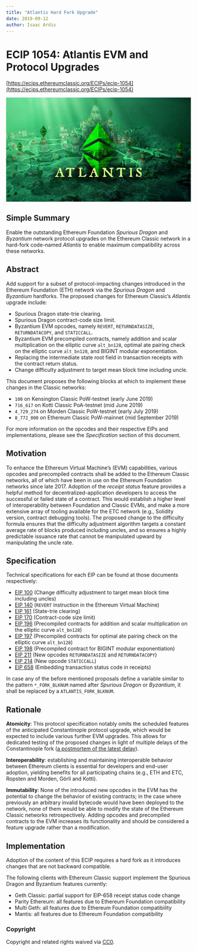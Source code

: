 ```yaml
---
title: "Atlantis Hard Fork Upgrade"
date: 2019-09-12
author: Isaac Ardis
---
```


# ECIP 1054: Atlantis EVM and Protocol Upgrades

[https://ecips.ethereumclassic.org/ECIPs/ecip-1054](https://ecips.ethereumclassic.org/ECIPs/ecip-1054)

![Atlantis Hard Fork Upgrade](./hardfork_atlantis1.jpg)

## Simple Summary

Enable the outstanding Ethereum Foundation *Spurious Dragon* and *Byzantium* network protocol upgrades on the Ethereum Classic network in a hard-fork code-named *Atlantis* to enable maximum compatibility across these networks.

## Abstract

Add support for a subset of protocol-impacting changes introduced in the Ethereum Foundation (ETH) network via the *Spurious Dragon* and *Byzantium* hardforks. The proposed changes for Ethereum Classic’s *Atlantis* upgrade include:

* Spurious Dragon state-trie clearing.
* Spurious Dragon contract-code size limit.
* Byzantium EVM opcodes, namely `REVERT`, `RETURNDATASIZE`, `RETURNDATACOPY`, and `STATICCALL`.
* Byzantium EVM precompiled contracts, namely addition and scalar multiplication on the elliptic curve `alt_bn128`, optimal ate pairing check on the elliptic curve `alt_bn128`, and BIGINT modular exponentiation.
* Replacing the intermediate state root field in transaction receipts with the contract return status.
* Change difficulty adjustment to target mean block time including uncle.

This document proposes the following blocks at which to implement these changes in the Classic networks:

* `100` on Kensington Classic PoW-testnet (early June 2019)
* `716_617` on Kotti Classic PoA-testnet (mid June 2019)
* `4_729_274` on Morden Classic PoW-testnet (early July 2019)
* `8_772_000` on Ethereum Classic PoW-mainnet (mid September 2019)

For more information on the opcodes and their respective EIPs and implementations, please see the *Specification* section of this document.

## Motivation

To enhance the Ethereum Virtual Machine’s (EVM) capabilities, various opcodes and precompiled contracts shall be added to the Ethereum Classic networks, all of which have been in use on the Ethereum Foundation networks since late 2017. Adoption of the *receipt status* feature provides a helpful method for decentralized-application developers to access the successful or failed state of a contract. This would establish a higher level of interoperability between Foundation and Classic EVMs, and make a more extensive array of tooling available for the ETC network (e.g., Solidity version, contract debugging tools). The proposed change to the difficulty formula ensures that the difficulty adjustment algorithm targets a constant average rate of blocks produced including uncles, and so ensures a highly predictable issuance rate that cannot be manipulated upward by manipulating the uncle rate.

## Specification

Technical specifications for each EIP can be found at those documents respectively:

* [EIP 100](https://eips.ethereum.org/EIPS/eip-100) (Change difficulty adjustment to target mean block time including uncles)
* [EIP 140](https://eips.ethereum.org/EIPS/eip-140) (`REVERT` instruction in the Ethereum Virtual Machine)
* [EIP 161](https://eips.ethereum.org/EIPS/eip-161) (State-trie clearing)
* [EIP 170](https://eips.ethereum.org/EIPS/eip-170) (Contract-code size limit)
* [EIP 196](https://eips.ethereum.org/EIPS/eip-196) (Precompiled contracts for addition and scalar multiplication on the elliptic curve `alt_bn128`)
* [EIP 197](https://eips.ethereum.org/EIPS/eip-197) (Precompiled contracts for optimal ate pairing check on the elliptic curve `alt_bn128`)
* [EIP 198](https://eips.ethereum.org/EIPS/eip-198) (Precompiled contract for BIGINT modular exponentiation)
* [EIP 211](https://eips.ethereum.org/EIPS/eip-211) (New opcodes `RETURNDATASIZE` and `RETURNDATACOPY`)
* [EIP 214](https://eips.ethereum.org/EIPS/eip-214) (New opcode `STATICCALL`)
* [EIP 658](https://eips.ethereum.org/EIPS/eip-658) (Embedding transaction status code in receipts)

In case any of the before mentioned proposals define a variable similar to the pattern `*_FORK_BLKNUM` named after *Spurious Dragon* or *Byzantium*, it shall be replaced by a `ATLANTIS_FORK_BLKNUM`.

## Rationale

**Atomicity**: This protocol specification notably omits the scheduled features of the anticipated Constantinople protocol upgrade, which would be expected to include various further EVM upgrades. This allows for dedicated testing of the proposed changes in light of multiple delays of the Constantinople fork ([a postmortem of the latest delay](https://medium.com/ethereum-cat-herders/a-post-mortem-report-the-constantinople-ethereum-hard-fork-postponement-dd780d7ae63d)).

**Interoperability**: establishing and maintaining interoperable behavior between Ethereum clients is essential for developers and end-user adoption, yielding benefits for all participating chains (e.g., ETH and ETC, Ropsten and Morden, Görli and Kotti).

**Immutability**: None of the introduced new opcodes in the EVM has the potential to change the behavior of existing contracts; in the case where previously an arbitrary invalid bytecode would have been deployed to the network, none of them would be able to modify the state of the Ethereum Classic networks retrospectively. Adding opcodes and precompiled contracts to the EVM increases its functionality and should be considered a feature upgrade rather than a modification.

## Implementation

Adoption of the content of this ECIP requires a hard fork as it introduces changes that are not backward compatible.

The following clients with Ethereum Classic support implement the Spurious Dragon and Byzantium features currently:

* Geth Classic: partial support for EIP-658 receipt status code change
* Parity Ethereum: all features due to Ethereum Foundation compatibility
* Multi Geth: all features due to Ethereum Foundation compatibility
* Mantis: all features due to Ethereum Foundation compatibility

### Copyright

Copyright and related rights waived via [CC0](https://creativecommons.org/publicdomain/zero/1.0/).
